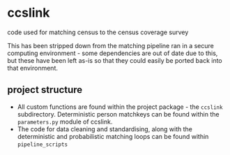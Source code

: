 # ccslink
code used for matching census to the census coverage survey

This has been stripped down from the matching pipeline ran in a secure computing environment - some dependencies are out of date due to this, but these have been left as-is so that they could easily be ported back into that environment.

## project structure
* All custom functions are found within the project package - the `ccslink` subdirectory. Deterministic person matchkeys can be found within the `parameters.py` module of ccslink.
* The code for data cleaning and standardising, along with the deterministic and probabilistic matching loops can be found within `pipeline_scripts`
